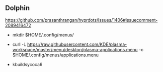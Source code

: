 ## Dolphin

<https://github.com/prasanthrangan/hyprdots/issues/1406#issuecomment-2089416472>

- mkdir $HOME/.config/menus/

- curl -L https://raw.githubusercontent.com/KDE/plasma-workspace/master/menu/desktop/plasma-applications.menu -o $HOME/.config/menus/applications.menu

- kbuildsycoca6
